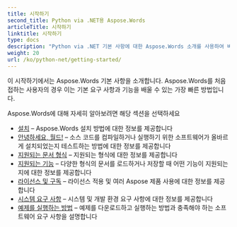 ```yaml
---
title: 시작하기
second_title: Python via .NET용 Aspose.Words
articleTitle: 시작하기
linktitle: 시작하기
type: docs
description: "Python via .NET 기본 사항에 대한 Aspose.Words 소개를 사용하여 비즈니스를 위한 Aspose.Words의 가치를 실현해 보세요."
weight: 20
url: /ko/python-net/getting-started/
---
```


이 시작하기에서는 Aspose.Words 기본 사항을 소개합니다. Aspose.Words를 처음 접하는 사용자의 경우 이는 기본 요구 사항과 기능을 배울 수 있는 가장 빠른 방법입니다.

Aspose.Words에 대해 자세히 알아보려면 해당 섹션을 선택하세요

- [설치](/words/ko/python-net/installation/) – Aspose.Words 설치 방법에 대한 정보를 제공합니다
- [안녕하세요, 월드!](/words/ko/python-net/hello-world/) – 소스 코드를 컴파일하거나 실행하기 위한 소프트웨어가 올바르게 설치되었는지 테스트하는 방법에 대한 정보를 제공합니다
- [지원되는 문서 형식](/words/ko/python-net/supported-document-formats/) – 지원되는 형식에 대한 정보를 제공합니다
- [지원되는 기능](/words/ko/python-net/features/) – 다양한 형식의 문서를 로드하거나 저장할 때 어떤 기능이 지원되는지에 대한 정보를 제공합니다
- [라이선스 및 구독](/words/ko/python-net/licensing/) – 라이선스 적용 및 여러 Aspose 제품 사용에 대한 정보를 제공합니다
- [시스템 요구 사항](/words/ko/python-net/system-requirements/) – 시스템 및 개발 환경 요구 사항에 대한 정보를 제공합니다
- [예제를 실행하는 방법](/words/ko/python-net/how-to-run-the-examples/) – 예제를 다운로드하고 실행하는 방법과 충족해야 하는 소프트웨어 요구 사항을 설명합니다

